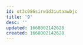 ```yaml
---
id: ot3c086sirw1d3iutaawbjc
title: '9'
desc: ''
updated: 1668002142628
created: 1668002142628
---
```



